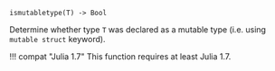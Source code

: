 ```
ismutabletype(T) -> Bool
```

Determine whether type `T` was declared as a mutable type (i.e. using `mutable struct` keyword).

!!! compat "Julia 1.7"
    This function requires at least Julia 1.7.

